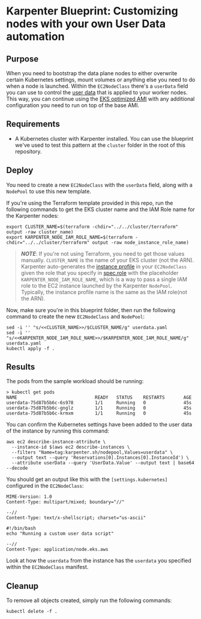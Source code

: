 
# Karpenter Blueprint: Customizing nodes with your own User Data automation

## Purpose

When you need to bootstrap the data plane nodes to either overwrite certain Kubernetes settings, mount volumes or anything else you need to do when a node is launched. Within the `EC2NodeClass` there's a `userData` field you can use to control the [user data](https://docs.aws.amazon.com/AWSEC2/latest/UserGuide/user-data.html) that is applied to your worker nodes. This way, you can continue using the [EKS optimized AMI](https://docs.aws.amazon.com/eks/latest/userguide/eks-optimized-ami.html) with any additional configuration you need to run on top of the base AMI.

## Requirements

* A Kubernetes cluster with Karpenter installed. You can use the blueprint we've used to test this pattern at the `cluster` folder in the root of this repository.

## Deploy

You need to create a new `EC2NodeClass` with the `userData` field, along with a `NodePool` to use this new template.

If you're using the Terraform template provided in this repo, run the following commands to get the EKS cluster name and the IAM Role name for the Karpenter nodes:

```
export CLUSTER_NAME=$(terraform -chdir="../../cluster/terraform" output -raw cluster_name)
export KARPENTER_NODE_IAM_ROLE_NAME=$(terraform -chdir="../../cluster/terraform" output -raw node_instance_role_name)
```

> ***NOTE***: If you're not using Terraform, you need to get those values manually. `CLUSTER_NAME` is the name of your EKS cluster (not the ARN). Karpenter auto-generates the [instance profile](https://docs.aws.amazon.com/IAM/latest/UserGuide/id_roles_use_switch-role-ec2_instance-profiles) in your `EC2NodeClass` given the role that you specify in [spec.role](https://karpenter.sh/preview/concepts/nodeclasses/) with the placeholder `KARPENTER_NODE_IAM_ROLE_NAME`, which is a way to pass a single IAM role to the EC2 instance launched by the Karpenter `NodePool`. Typically, the instance profile name is the same as the IAM role(not the ARN).

Now, make sure you're in this blueprint folder, then run the following command to create the new `EC2NodeClass` and `NodePool`:

```
sed -i '' "s/<<CLUSTER_NAME>>/$CLUSTER_NAME/g" userdata.yaml
sed -i '' "s/<<KARPENTER_NODE_IAM_ROLE_NAME>>/$KARPENTER_NODE_IAM_ROLE_NAME/g" userdata.yaml
kubectl apply -f .
```

## Results

The pods from the sample workload should be running:


```
> kubectl get pods
NAME                             READY   STATUS    RESTARTS       AGE
userdata-75d87b5b6c-6s978        1/1     Running   0              45s
userdata-75d87b5b6c-gnglz        1/1     Running   0              45s
userdata-75d87b5b6c-krmxm        1/1     Running   0              45s
```

You can confirm the Kubernetes settings have been added to the user data of the instance by running this command:

```
aws ec2 describe-instance-attribute \
  --instance-id $(aws ec2 describe-instances \
  --filters "Name=tag:karpenter.sh/nodepool,Values=userdata" \
  --output text --query 'Reservations[0].Instances[0].InstanceId') \
  --attribute userData --query 'UserData.Value' --output text | base64 --decode
```

You should get an output like this with the `[settings.kubernetes]` configured in the `EC2NodeClass`:

```
MIME-Version: 1.0
Content-Type: multipart/mixed; boundary="//"

--//
Content-Type: text/x-shellscript; charset="us-ascii"

#!/bin/bash
echo "Running a custom user data script"

--//
Content-Type: application/node.eks.aws
```

Look at how the `userdata` from the instance has the `userdata` you specified within the `EC2NodeClass` manifest.

## Cleanup

To remove all objects created, simply run the following commands:

```
kubectl delete -f .
```
